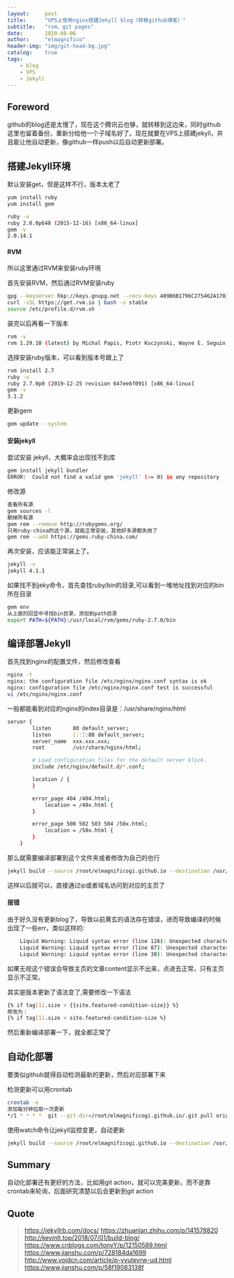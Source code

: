 ```yaml
---
layout:     post
title:      "VPS上使用nginx搭建Jekyll blog（转移github博客）"
subtitle:   "rvm，git pages"
date:       2020-08-06
author:     "elmagnifico"
header-img: "img/git-head-bg.jpg"
catalog:    true
tags:
    - blog
    - VPS
    - Jekyll
---
```


## Foreword

github的blog还是太慢了，现在这个腾讯云也够，就转移到这边来，同时github这里也留着备份，重新分给他一个子域名好了。现在就要在VPS上搭建jekyll，并且能让他自动更新，像github一样push以后自动更新部署。

## 搭建Jekyll环境

默认安装get，但是这样不行，版本太老了

```bash
yum install ruby
yum install gem

ruby -v
ruby 2.0.0p648 (2015-12-16) [x86_64-linux]
gem -v
2.0.14.1
```

#### RVM

所以这里通过RVM来安装ruby环境

首先安装RVM，然后通过RVM安装ruby

```bash
gpg --keyserver hkp://keys.gnupg.net --recv-keys 409B6B1796C275462A1703113804BB82D39DC0E3 7D2BAF1CF37B13E2069D6956105BD0E739499BDB
curl -sSL https://get.rvm.io | bash -s stable
source /etc/profile.d/rvm.sh
```

装完以后再看一下版本

```bash
rvm -v
rvm 1.29.10 (latest) by Michal Papis, Piotr Kuczynski, Wayne E. Seguin [https://rvm.io]
```

选择安装ruby版本，可以看到版本号跟上了

```bash
rvm install 2.7
ruby -v
ruby 2.7.0p0 (2019-12-25 revision 647ee6f091) [x86_64-linux]
gem -v
3.1.2
```

更新gem

```bash
gem update --system
```

#### 安装jekyll

尝试安装 jekyll，大概率会出现找不到库

```bash
gem install jekyll bundler
ERROR:  Could not find a valid gem 'jekyll' (>= 0) in any repository
```

修改源

```bash
查看所有源
gem sources -l
删掉所有源
gem rem --remove http://rubygems.org/
只用ruby-china的这个源，就能正常安装，其他好多源都失效了
gem rem --add https://gems.ruby-china.com/
```

再次安装，应该能正常装上了。

```bash
jekyll -v
jekyll 4.1.1
```

如果找不到jeky命令，首先查找ruby/bin的目录,可以看到一堆地址找到对应的bin所在目录

```bash
gem env
从上面的回显中寻找bin目录，添加到path目录
export PATH=${PATH}:/usr/local/rvm/gems/ruby-2.7.0/bin
```

## 编译部署Jekyll

首先找到nginx的配置文件，然后修改查看

```bash
nginx -t
nginx: the configuration file /etc/nginx/nginx.conf syntax is ok
nginx: configuration file /etc/nginx/nginx.conf test is successful
vi /etc/nginx/nginx.conf
```

一般都能看到对应的nginx的index目录是：/usr/share/nginx/html

```bash
server {
        listen       80 default_server;
        listen       [::]:80 default_server;
        server_name  xxx.xxx.xxx;
        root         /usr/share/nginx/html;

        # Load configuration files for the default server block.
        include /etc/nginx/default.d/*.conf;

        location / {
        }

        error_page 404 /404.html;
            location = /40x.html {
        }

        error_page 500 502 503 504 /50x.html;
            location = /50x.html {
        }
    }

```

那么就需要编译部署到这个文件夹或者修改为自己的也行

```bash
jekyll build --source /root/elmagnificogi.github.io --destination /usr/share/nginx/html --incremental
```

这样以后就可以，直接通过ip或者域名访问到对应的主页了

#### 报错

由于好久没有更新blog了，导致以前黄玄的语法存在错误，进而导致编译的时候出现了一些err，类似这样的:

```bash
	Liquid Warning: Liquid syntax error (line 126): Unexpected character { in "tag[1].size > {{site.featured-condition-size}}" in /root/elmagnificogi.github.io/_layouts/post.html
    Liquid Warning: Liquid syntax error (line 87): Unexpected character { in "tag[1].size > {{site.featured-condition-size}}" in /root/elmagnificogi.github.io/_layouts/page.html
    Liquid Warning: Liquid syntax error (line 38): Unexpected character { in "tag[1].size > {{site.featured-condition-size}}" in /root/elmagnificogi.github.io/_layouts/page.html
```

如果无视这个错误会导致主页的文章content显示不出来，点进去正常，只有主页显示不正常。

其实是版本更新了语法变了,需要修改一下语法

```bash
{% if tag[1].size > {{site.featured-condition-size}} %}
修改为：
{% if tag[1].size > site.featured-condition-size %}
```

然后重新编译部署一下，就全都正常了

## 自动化部署

要类似github就得自动检测最新的更新，然后对应部署下来

检测更新可以用crontab

```bash
crontab -e
添加每分钟拉取一次更新
*/1 * * * *  git --git-dir=/root/elmagnificogi.github.io/.git pull origin master> /dev/null
```

使用watch命令让jekyll监控变更，自动更新

```bash
jekyll build --source /root/elmagnificogi.github.io --destination /usr/share/nginx/html --incremental --watch&amp
```

## Summary

自动化部署还有更好的方法，比如用git action，就可以完美更新，而不是靠crontab来轮询，后面研究清楚以后会更新到git action

## Quote

> https://jekyllrb.com/docs/
> https://zhuanlan.zhihu.com/p/141578820
> http://kevinlt.top/2018/07/01/build-blog/
> https://www.cnblogs.com/tonyY/p/12150589.html
> https://www.jianshu.com/p/728184da1699
> http://www.voidcn.com/article/p-yyutevrw-ud.html
> https://www.jianshu.com/p/58f19083138f